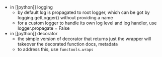 - in [[python]] logging
	- by default log is propagated to root logger, which can be got by logging.getLogger() without providing a name
	- for a custom logger to handle its own log level and log handler, use logger.propagate = False
- in [[python]] decorator
	- the simple version of decorator that returns just the wrapper will takeover the decorated function docs, metadata
	- to address this, use `functools.wraps`
